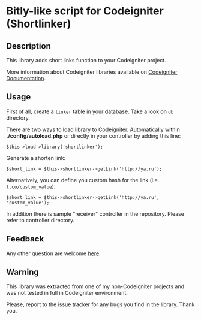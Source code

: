Bitly-like script for Codeigniter (Shortlinker)
===============================================

Description
-----------

This library adds short links function to your Codeigniter project.

More information about Codeigniter libraries available on [Codeigniter Documentation](http://codeigniter.com/user_guide).

Usage
-----

First of all, create a `linker` table in your database. Take a look on `db` directory.

There are two ways to load library to Codeigniter. Automatically within **./config/autoload.php** or directly in your controller by adding this line:  

	$this->load->library('shortlinker');

Generate a shorten link:

	$short_link = $this->shortlinker->getLink('http://ya.ru');
	
Alternatively, you can define you custom hash for the link (i.e. `t.co/custom_value`):

	$short_link = $this->shortlinker->getLink('http://ya.ru', 'custom_value');

In addition there is sample "receiver" controller in the repository. Please refer to controller directory.

Feedback
--------

Any other question are welcome [here](https://github.com/MunGell/Codeigniter-Short-Links/issues).
	
Warning
--------

This library was extracted from one of my non-Codeigniter projects and was not tested in full in Codeigniter environment.

Please, report to the issue tracker for any bugs you find in the library. Thank you. 